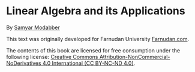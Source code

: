 # Linear Algebra and its Applications

By [Samyar Modabber](https://github.com/samyarmodabber)



This text was originally developed for Farnudan University [Farnudan.com][farnudan].

[farnudan]: http://farnudan.com


The contents of this book are licensed for free consumption under the following license:
[Creative Commons Attribution-NonCommercial-NoDerivatives 4.0 International (CC BY-NC-ND 4.0)](https://creativecommons.org/licenses/by-nc-nd/4.0/).

